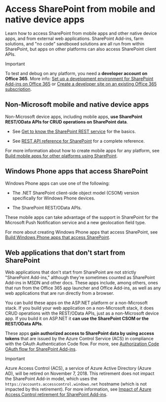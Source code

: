 
# Access SharePoint from mobile and native device apps
Learn how to access SharePoint from mobile apps and other native device apps, and from external web applications.
SharePoint Add-ins, farm solutions, and "no code" sandboxed solutions are all run from within SharePoint, but apps on other platforms can also access SharePoint client APIs.
  
    
    


> [!IMPORTANT]
> To test and debug on any platform, you need a **developer account on Office 365**. More info: [Set up a development environment for SharePoint Add-ins on Office 365](https://msdn.microsoft.com/library/b22ce52a-ae9e-4831-9b68-c9210af6dc54%28Office.15%29.aspx) or [Create a developer site on an existing Office 365 subscription](https://msdn.microsoft.com/library/2ec857d5-dc6f-4cf6-ba45-adc845ef2a25%28Office.15%29.aspx). 
  
    
    


## Non-Microsoft mobile and native device apps

Non-Microsoft device apps, including mobile apps, **use SharePoint REST/OData APIs for CRUD operations on SharePoint data**.
  
    
    

- See  [Get to know the SharePoint REST service](https://msdn.microsoft.com/library/2de035a0-ac75-43bd-9665-5c5a59c4c590%28Office.15%29.aspx) for the basics.
    
  
- See  [REST API reference for SharePoint](https://msdn.microsoft.com/library/3514e753-19f9-4b41-a1ae-f35c5ffc17d2%28Office.15%29.aspx) for a complete reference.
    
  
For more information about how to create mobile apps for any platform, see  [Build mobile apps for other platforms using SharePoint](build-mobile-apps-for-other-platforms-using-sharepoint.md).
  
    
    

## Windows Phone apps that access SharePoint
<a name="WinPhone"> </a>

Windows Phone apps can use one of the following:
  
    
    

- The .NET SharePoint client-side object model (CSOM) version specifically for Windows Phone devices.
    
  
- The SharePoint REST/OData APIs.
    
  
 These mobile apps can take advantage of the support in SharePoint for the Microsoft Push Notification service and a new geolocation field type.
  
    
    
For more about creating Windows Phone apps that access SharePoint, see  [Build Windows Phone apps that access SharePoint](build-windows-phone-apps-that-access-sharepoint.md).
  
    
    

## Web applications that don't start from SharePoint
<a name="WinPhone"> </a>

Web applications that don't start from SharePoint are not strictly "SharePoint Add-ins," although they're sometimes counted as SharePoint Add-ins in MSDN and other docs. These apps include, among others, ones that run from the Office 365 app launcher and Office Add-ins, as well as any web applications that are run directly from a browser.
  
    
    
You can build these apps on the ASP.NET platform or a non-Microsoft stack. If you build your web application on a non-Microsoft stack, it does CRUD operations with the REST/OData APIs, just as a non-Microsoft device app. If you build it on ASP.NET it **can use the SharePoint CSOM or the REST/OData APIs**.
  
    
    
These apps **gain authorized access to SharePoint data by using access tokens** that are issued by the Azure Control Service (ACS) in compliance with the OAuth Authentication Code flow. For more, see [Authorization Code OAuth flow for SharePoint Add-ins](https://msdn.microsoft.com/library/e89e91c7-ea39-49b9-af5a-7f047a7e2ab7%28Office.15%29.aspx).

> [!IMPORTANT]
> Azure Access Control (ACS), a service of Azure Active Directory (Azure AD), will be retired on November 7, 2018. This retirement does not impact the SharePoint Add-in model, which uses the `https://accounts.accesscontrol.windows.net` hostname (which is not impacted by this retirement). For more information, see [Impact of Azure Access Control retirement for SharePoint Add-ins](https://developer.microsoft.com/office/blogs/impact-of-azure-access-control-deprecation-for-sharepoint-add-ins).
